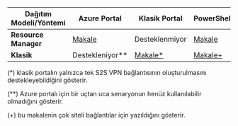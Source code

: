 | **Dağıtım Modeli/Yöntemi** | **Azure Portal** | **Klasik Portal** | **PowerShell** |
| --- | --- | --- | --- |
| **Resource Manager** |[Makale](../articles/vpn-gateway/vpn-gateway-howto-site-to-site-resource-manager-portal.md) |Desteklenmiyor |[Makale](../articles/vpn-gateway/vpn-gateway-create-site-to-site-rm-powershell.md) |
| **Klasik** |Destekleniyor** |[Makale*](../articles/vpn-gateway/vpn-gateway-site-to-site-create.md) |[Makale+](../articles/vpn-gateway/vpn-gateway-multi-site.md) |

(*) klasik portalın yalnızca tek S2S VPN bağlantısının oluşturulmasını destekleyebildiğini gösterir.

(**) Azure portalı için bir uçtan uca senaryonun henüz kullanılabilir olmadığını gösterir.

(+) bu makalenin çok siteli bağlantılar için yazıldığını gösterir.



<!--HONumber=Jan17_HO1-->


